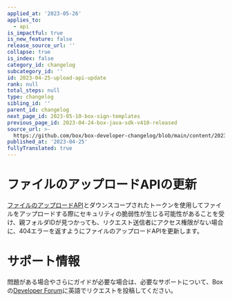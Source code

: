 ```yaml
---
applied_at: '2023-05-26'
applies_to:
  - api
is_impactful: true
is_new_feature: false
release_source_url: ''
collapse: true
is_index: false
category_id: changelog
subcategory_id: ''
id: 2023-04-25-upload-api-update
rank: null
total_steps: null
type: changelog
sibling_id: ''
parent_id: changelog
next_page_id: 2023-05-10-box-sign-templates
previous_page_id: 2023-04-24-box-java-sdk-v410-released
source_url: >-
  https://github.com/box/box-developer-changelog/blob/main/content/2023/04-25-upload-api-update.md
published_at: '2023-04-25'
fullyTranslated: true
---
```

# ファイルのアップロードAPIの更新

[ファイルのアップロードAPI][1]とダウンスコープされたトークンを使用してファイルをアップロードする際にセキュリティの脆弱性が生じる可能性があることを受け、親フォルダIDが見つかっても、リクエスト送信者にアクセス権限がない場合に、404エラーを返すようにファイルのアップロードAPIを更新します。

# サポート情報

問題がある場合やさらにガイドが必要な場合は、必要なサポートについて、Boxの[Developer Forum][2]に英語でリクエストを投稿してください。

[1]: g://uploads/direct

[2]: https://support.box.com/hc/en-us/community/topics/360001932973-Platform-and-Developer-Forum
